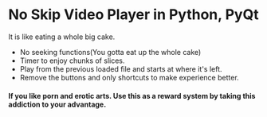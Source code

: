 # No Skip Video Player in Python, PyQt

It is like eating a whole big cake. 
- No seeking functions(You gotta eat up the whole cake)
- Timer to enjoy chunks of slices.
- Play from the previous loaded file and starts at where it's left.
- Remove the buttons and only shortcuts to make experience better. 

#### If you like porn and erotic arts. Use this as a reward system by taking this addiction to your advantage. 
